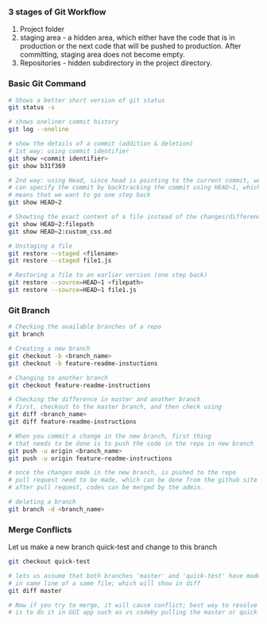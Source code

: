 ### 3 stages of Git Workflow
1. Project folder
2. staging area - a hidden area, which either have the code that is in production or the next code that will be pushed to production. After committing, staging area does not become empty.
3. Repositories - hidden subdirectory in the project directory.

### Basic Git Command
```bash
# Shows a better short version of git status
git status -s

# shows oneliner commit history
git log --oneline

# show the details of a commit (addition & deletion)
# 1st way: using commit identifier
git show <commit identifier> 
git show b31f369

# 2nd way: using Head, since head is pointing to the current commit, we
# can specify the commit by backtracking the commit using HEAD~1, which
# means that we want to go one step back
git show HEAD~2

# Showting the exact content of a file instead of the changes/differences
git show HEAD~2:filepath
git show HEAD~2:custom_css.md

# Unstaging a file
git restore --staged <filename>
git restore --staged file1.js

# Restoring a file to an earlier version (one step back)
git restore --source=HEAD~1 <filepath>
git restore --source=HEAD~1 file1.js
```

### Git Branch

```bash
# Checking the available branches of a repo
git branch

# Creating a new branch
git checkout -b <branch_name>
git checkout -b feature-readme-instuctions

# Changing to another branch
git checkout feature-readme-instructions

# Checking the difference in master and another branch
# first, checkout to the master branch, and then check using
git diff <branch_name>
git diff feature-readme-instructions

# When you commit a change in the new branch, first thing
# that needs to be done is to push the code in the repo in new branch
git push -u origin <branch_name>
git push -u origin feature-readme-instructions

# once the changes made in the new branch, is pushed to the repo
# pull request need to be made, which can be done from the github site also.
# after pull request, codes can be merged by the admin.

# deleting a branch
git branch -d <branch_name>
```

### Merge Conflicts
Let us make a new branch quick-test and change to this branch
```bash
git checkout quick-test

# lets us assume that both branches 'master' and 'quick-test' have made changes
# in same line of a same file; which will show in diff
git diff master

# Now if you try to merge, it will cause conflict; best way to resolve merge conflict
# is to do it in GUI app such as vs codeby pulling the master or quick-test branch
```